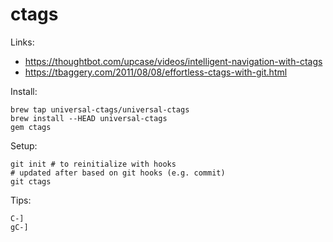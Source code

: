 # ctags

Links:

* https://thoughtbot.com/upcase/videos/intelligent-navigation-with-ctags
* https://tbaggery.com/2011/08/08/effortless-ctags-with-git.html

Install:

    brew tap universal-ctags/universal-ctags
    brew install --HEAD universal-ctags
    gem ctags

Setup:

    git init # to reinitialize with hooks
    # updated after based on git hooks (e.g. commit)
    git ctags

Tips:

    C-]
    gC-]
